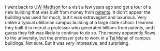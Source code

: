 I went back to <a href="https://www.wisc.edu/">UW-Madison</a> for a visit a few years ago and got a tour of a new building that was built from money from <a href="https://news.wisc.edu/tag/patents/">patents</a>. It didn't appear the building was used for much, but it was extravagant and luxurious. Very unlike a typical utilitarian campus building at a large state school. I learned they built it to recruit a professor who generated billions from patents, and I guess they felt was likely to continue to do so. The money apparently flows to the university, but the professor gets to work in a <a href="https://en.wikipedia.org/wiki/Taj_Mahal">Taj Mahal</a> of campus buildings. Not sure. But it was <i>very</i> impressive, and surprising. 
